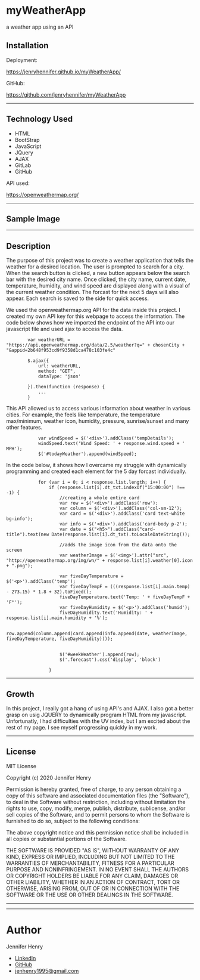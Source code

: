 # myWeatherApp
a weather app using an API

## Installation

Deployment:

https://jenryhennifer.github.io/myWeatherApp/


GitHub:

https://github.com/jenryhennifer/myWeatherApp


<hr/>

## Technology Used

* HTML
* BootStrap
* JavaScript
* JQuery
* AJAX
* GitLab
* GitHub

API used:

https://openweathermap.org/


<hr/>

## Sample Image


<hr/>

## Description

The purpose of this project was to create a weather application that tells the weather for a desired location. The user is prompted to search for a city. When the search button is clicked, a new button appears below the search bar with the desired city name. Once clicked, the city name, current date, temperature, humidity, and wind speed are displayed along with a visual of the current weather condition. The forcast for the next 5 days will also appear. Each search is saved to the side for quick access.

We used the openweathermap.org API for the data inside this project. I created my own API key for this webpage to access the information. The code below shows how we imported the endpoint of the API into our javascript file and used ajax to access the data.

```
        var weatherURL = "https://api.openweathermap.org/data/2.5/weather?q=" + chosenCity + "&appid=2b648f953cd9f9358d1ca478c103fe4c"

        $.ajax({
            url: weatherURL,
            method: "GET",
            dataType: 'json'

        }).then(function (response) {
            ...
        }
```
This API allowed us to access various information about weather in various cities. For example, the feels like temperature, the temperature max/minimum, weather icon, humidity, pressure, sunrise/sunset and many other features. 

```
            var windSpeed = $('<div>').addClass('tempDetails');
            windSpeed.text('Wind Speed: ' + response.wind.speed + ' MPH');
            $('#todayWeather').append(windSpeed);
```

In the code below, it shows how I overcame my struggle with dynamically programming and created each element for the 5 day forcast individually. 

```
            for (var i = 0; i < response.list.length; i++) {
                if (response.list[i].dt_txt.indexOf("15:00:00") !== -1) {
                    //creating a whole entire card
                    var row = $('<div>').addClass('row');
                    var column = $('<div>').addClass('col-sm-12');
                    var card = $('<div>').addClass('card text-white bg-info');
                    var info = $('<div>').addClass('card-body p-2');
                    var date = $("<h5>").addClass("card-title").text(new Date(response.list[i].dt_txt).toLocaleDateString());

                    //adds the image icon from the data onto the screen 
                    var weatherImage = $('<img>').attr("src", "http://openweathermap.org/img/wn/" + response.list[i].weather[0].icon + ".png");

                    var fiveDayTemperature = $('<p>').addClass('temp');
                    var fiveDayTempF = (((response.list[i].main.temp) - 273.15) * 1.8 + 32).toFixed();
                    fiveDayTemperature.text('Temp: ' + fiveDayTempF + 'F°');
                    var fiveDayHumidity = $('<p>').addClass('humid');
                    fiveDayHumidity.text('Humidity: ' + response.list[i].main.humidity + '%');

                    row.append(column.append(card.append(info.append(date, weatherImage, fiveDayTemperature, fiveDayHumidity))));


                    $('#weekWeather').append(row);
                    $('.forecast').css('display', 'block')

                }
```

<hr/>

## Growth

In this project, I really got a hang of using API's and AJAX. I also got a better grasp on usig JQUERY to dynamically program HTML from my javascript. Unfortunatly, I had difficulties with the UV index, but I am excited about the rest of my page. I see myself progressing quickly in my work.

<hr/>

## License

MIT License

Copyright (c) 2020 Jennifer Henry

Permission is hereby granted, free of charge, to any person obtaining a copy of this software and associated documentation files (the "Software"), to deal in the Software without restriction, including without limitation the rights to use, copy, modify, merge, publish, distribute, sublicense, and/or sell copies of the Software, and to permit persons to whom the Software is furnished to do so, subject to the following conditions:

The above copyright notice and this permission notice shall be included in all copies or substantial portions of the Software.

THE SOFTWARE IS PROVIDED "AS IS", WITHOUT WARRANTY OF ANY KIND, EXPRESS OR IMPLIED, INCLUDING BUT NOT LIMITED TO THE WARRANTIES OF MERCHANTABILITY, FITNESS FOR A PARTICULAR PURPOSE AND NONINFRINGEMENT. IN NO EVENT SHALL THE AUTHORS OR COPYRIGHT HOLDERS BE LIABLE FOR ANY CLAIM, DAMAGES OR OTHER LIABILITY, WHETHER IN AN ACTION OF CONTRACT, TORT OR OTHERWISE, ARISING FROM, OUT OF OR IN CONNECTION WITH THE SOFTWARE OR THE USE OR OTHER DEALINGS IN THE SOFTWARE.

<hr />
<hr />

# Author

Jennifer Henry

* [LinkedIn](https://www.linkedin.com/in/jennifer-henry-4a540a149/)
* [GitHub](https://github.com/jenryhennifer)
* jenhenry1995@gmail.com
